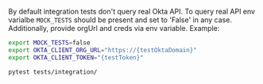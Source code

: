 By default integration tests don't query real Okta API.
To query real API env varialbe `MOCK_TESTS` should be present and set to 'False' in any case.
Additionally, provide orgUrl and creds via env variable. Example:

```sh
export MOCK_TESTS=false
export OKTA_CLIENT_ORG_URL="https://{testOktaDomain}"
export OKTA_CLIENT_TOKEN="{testToken}"

pytest tests/integration/
```
